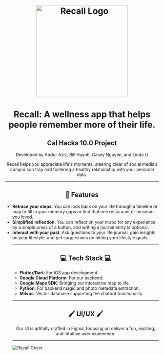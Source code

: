 <h1 align="center"> <img align="center" src="https://i.imgur.com/Xvg4OXj.png" alt="Recall Logo" width=300 style="display: block; margin: 0 auto;"> </h1>
<h1 align="center"> Recall: A wellness app that helps people remember more of their life. </h1>

<h2 align="center"> Cal Hacks 10.0 Project</h2>
<p align="center">Developed by Abdur Aziz, Bill Huynh, Casey Nguyen, and Linda Li</p>

<p align="center"> Recall helps you appreciate life's moments, steering clear of social media’s comparison trap and fostering a healthy relationship with your personal data.</p>

---

<h2 align="center">🚀 Features</h2>
<ul>
  <li><strong>Retrace your steps</strong>:  You can look back on your life through a timeline or map to fill in your memory gaps  or find that one restaurant or museum you loved.</li>
  <li><strong>Simplified reflection</strong>: You can reflect on your mood for any experience by a simple press of a button, and writing a journal entry is optional.</li>
  <li><strong>Interact with your past</strong>:  Ask questions to your life journal, gain insights on your lifestyle, and get suggestions on hitting your lifestyle goals.</li>

---

<h2 align="center">💻 Tech Stack 💻</h2>
<ul>
  <li><strong>Flutter/Dart</strong>: For iOS app development.</li>
  <li><strong>Google Cloud Platform</strong>: For our backend.</li>
  <li><strong>Google Maps SDK</strong>: Bringing our interactive map to life.</li>
  <li><strong>Python</strong>: For backend magic and photo metadata extraction.</li>
  <li><strong>Milvus</strong>: Vector database supporting the chatbot functionality.</li>
</ul>

---

<h2 align="center">🖌️ UI/UX 🖌️</h2>
<p align="center">Our UI is artifully crafted in Figma, focusing on deliver a fun, exciting, and intuitive user experience.</p>

---

<img align="center" src="https://i.imgur.com/swTydbY.png" alt="Recall Cover" style="display: block; margin: 0 auto;">
